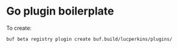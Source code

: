 # Go plugin boilerplate

To create:

```sh
buf beta registry plugin create buf.build/lucperkins/plugins/
```